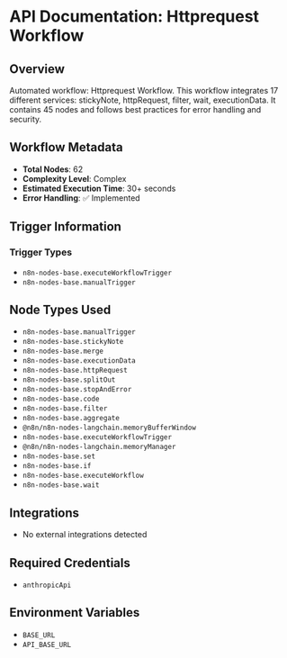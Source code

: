 # API Documentation: Httprequest Workflow

## Overview
Automated workflow: Httprequest Workflow. This workflow integrates 17 different services: stickyNote, httpRequest, filter, wait, executionData. It contains 45 nodes and follows best practices for error handling and security.

## Workflow Metadata
- **Total Nodes**: 62
- **Complexity Level**: Complex
- **Estimated Execution Time**: 30+ seconds
- **Error Handling**: ✅ Implemented

## Trigger Information
### Trigger Types
- `n8n-nodes-base.executeWorkflowTrigger`
- `n8n-nodes-base.manualTrigger`

## Node Types Used
- `n8n-nodes-base.manualTrigger`
- `n8n-nodes-base.stickyNote`
- `n8n-nodes-base.merge`
- `n8n-nodes-base.executionData`
- `n8n-nodes-base.httpRequest`
- `n8n-nodes-base.splitOut`
- `n8n-nodes-base.stopAndError`
- `n8n-nodes-base.code`
- `n8n-nodes-base.filter`
- `n8n-nodes-base.aggregate`
- `@n8n/n8n-nodes-langchain.memoryBufferWindow`
- `n8n-nodes-base.executeWorkflowTrigger`
- `@n8n/n8n-nodes-langchain.memoryManager`
- `n8n-nodes-base.set`
- `n8n-nodes-base.if`
- `n8n-nodes-base.executeWorkflow`
- `n8n-nodes-base.wait`

## Integrations
- No external integrations detected

## Required Credentials
- `anthropicApi`

## Environment Variables
- `BASE_URL`
- `API_BASE_URL`
